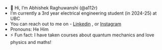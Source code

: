 - 👋 Hi, I’m Abhishek Raghuwanshi (@a112r)
- I’m currently a 3rd year electrical engineering student (in 2024-25) at UBC
- You can reach out to me on - [Linkedin](linkedin.com/in/a112r/) , or [Instagram](instagram.com/abh1shek.r)
- Pronouns: He Him
- ⚡ Fun fact: I have taken courses about quantum mechanics and love physics and maths!

<!---
a112r/a112r is a ✨ special ✨ repository because its `README.md` (this file) appears on your GitHub profile.
You can click the Preview link to take a look at your changes.
--->
